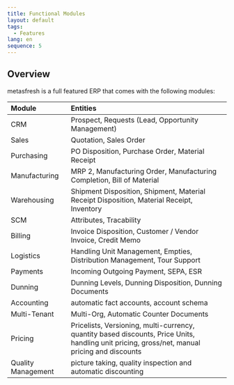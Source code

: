 ```yaml
---
title: Functional Modules
layout: default
tags:
  - Features
lang: en
sequence: 5
---
```


## Overview

metasfresh is a full featured ERP that comes with the following modules:

| Module     | Entities     |
| :------------- | :------------- |
| CRM   | Prospect, Requests (Lead, Opportunity Management)|
| Sales       |Quotation, Sales Order         |
| Purchasing        |PO Disposition, Purchase Order, Material Receipt|
| Manufacturing | MRP 2, Manufacturing Order, Manufacturing Completion, Bill of Material|
| Warehousing|Shipment Disposition, Shipment, Material Receipt Disposition, Material Receipt, Inventory|
| SCM | Attributes, Tracability
| Billing | Invoice Disposition, Customer / Vendor Invoice, Credit Memo |
| Logistics | Handling Unit Management, Empties, Distribution Management, Tour Support|
| Payments | Incoming Outgoing Payment, SEPA, ESR |
| Dunning | Dunning Levels, Dunning Disposition, Dunning Documents |
| Accounting| automatic fact accounts, account schema|
| Multi-Tenant| Multi-Org, Automatic Counter Documents |
| Pricing | Pricelists, Versioning, multi-currency, quantity based discounts, Price Units, handling unit pricing, gross/net, manual pricing and discounts|
|Quality Management| picture taking, quality inspection and automatic discounting
